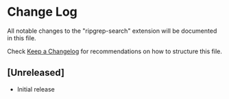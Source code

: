 # Change Log

All notable changes to the "ripgrep-search" extension will be documented in this file.

Check [Keep a Changelog](http://keepachangelog.com/) for recommendations on how to structure this file.

## [Unreleased]

- Initial release
